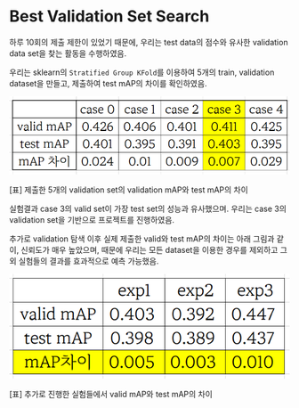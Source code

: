 # Best Validation Set Search

하루 10회의 제출 제한이 있었기 때문에,
우리는 test data의 점수와 유사한 validation data set을 찾는 활동을 수행하였음.

우리는 sklearn의 `Stratified Group KFold`를 이용하여 5개의 train, validation dataset을 만들고,
제출하여 test mAP의 차이를 확인하였음.

![[표] 제출한 5개의 validation set의 validation mAP와 test mAP의 차이](./readme_img/Untitled.png)

[표] 제출한 5개의 validation set의 validation mAP와 test mAP의 차이

실험결과 case 3의 valid set이 가장 test set의 성능과 유사했으며.
우리는 case 3의 validation set을 기반으로 프로젝트를 진행하였음.

추가로 validation 탐색 이후 실제 제출한 valid와 test mAP의 차이는 아래 그림과 같이,
신뢰도가 매우 높았으며, 때문에 우리는 모든 dataset을 이용한 경우를 제외하고
그 외 실험들의 결과를 효과적으로 예측 가능했음.

![[표] 추가로 진행한 실험들에서 valid mAP와 test mAP의 차이](./readme_img/Untitled%201.png)

[표] 추가로 진행한 실험들에서 valid mAP와 test mAP의 차이